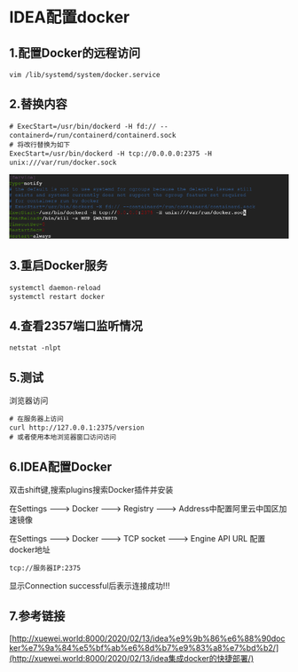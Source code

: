 # IDEA配置docker

## 1.配置Docker的远程访问

```shell
vim /lib/systemd/system/docker.service
```

## 2.替换内容

```shell
# ExecStart=/usr/bin/dockerd -H fd:// --containerd=/run/containerd/containerd.sock
# 将改行替换为如下
ExecStart=/usr/bin/dockerd -H tcp://0.0.0.0:2375 -H unix:///var/run/docker.sock
```

![image-20200424143206645](IDEA连接docker.assets/image-20200424143206645.png)

## 3.重启Docker服务

```shell
systemctl daemon-reload
systemctl restart docker
```

## 4.查看2357端口监听情况

```shell
netstat -nlpt
```

## 5.测试

浏览器访问

```shell
# 在服务器上访问
curl http://127.0.0.1:2375/version
# 或者使用本地浏览器窗口访问访问
```

## 6.IDEA配置Docker

双击shift键,搜索plugins搜索Docker插件并安装

在Settings ---> Docker ---> Registry ---> Address中配置阿里云中国区加速镜像

在Settings ---> Docker ---> TCP socket ---> Engine API URL 配置docker地址

```shell
tcp://服务器IP:2375
```

显示Connection successful后表示连接成功!!!

## 7.参考链接

[http://xuewei.world:8000/2020/02/13/idea%e9%9b%86%e6%88%90docker%e7%9a%84%e5%bf%ab%e6%8d%b7%e9%83%a8%e7%bd%b2/](http://xuewei.world:8000/2020/02/13/idea集成docker的快捷部署/)